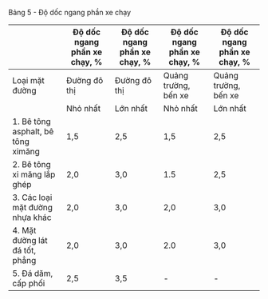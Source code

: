 Bảng 5 - Độ dốc ngang phần xe chạy

|                                    | Độ dốc ngang phần xe chạy, %   | Độ dốc ngang phần xe chạy, %   | Độ dốc ngang phần xe chạy, %   | Độ dốc ngang phần xe chạy, %   |
|------------------------------------|--------------------------------|--------------------------------|--------------------------------|--------------------------------|
| Loại mặt đường                     | Đường đô thị                   | Đường đô thị                   | Quảng trường, bến xe           | Quảng trường, bến xe           |
|                                    | Nhỏ nhất                       | Lớn nhất                       | Nhỏ nhất                       | Lớn nhất                       |
| 1. Bê tông asphalt, bê tông ximăng | 1,5                            | 2,5                            | 1,5                            | 2,5                            |
| 2. Bê tông xi măng lắp ghép        | 2,0                            | 3,0                            | 1.5                            | 2,5                            |
| 3. Các loại mặt đường nhựa khác    | 2,0                            | 3,0                            | 2,0                            | 3,0                            |
| 4. Mặt đường lát đá tốt, phẳng     | 2,0                            | 3,0                            | 2.0                            | 3,0                            |
| 5. Đá dăm, cấp phối                | 2,5                            | 3,5                            | -                              | -                              |